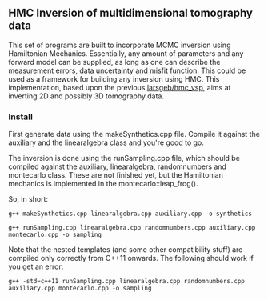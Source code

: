 
## HMC Inversion of multidimensional tomography data

This set of programs are built to incorporate MCMC inversion using Hamiltonian Mechanics. Essentially, any amount of
parameters and any forward model can be supplied, as long as one can describe the measurement errors, data uncertainty
and misfit function. This could be used as a framework for building any inversion using HMC. This implementation, based
upon the previous [larsgeb/hmc_vsp](https://github.com/larsgeb/hmc_vsp/), aims at inverting 2D and possibly 3D tomography data.

### Install

First generate data using the makeSynthetics.cpp file. Compile it against the auxiliary and the linearalgebra class and
you're good to go.

The inversion is done using the runSampling.cpp file, which should be compiled against the auxiliary, linearalgebra,
randomnumbers and montecarlo class. These are not finished yet, but the Hamiltonian mechanics is implemented in the
montecarlo::leap_frog().

So, in short:

```{r, engine='bash', building the sampling script with g++ to the executable sampling}
g++ makeSynthetics.cpp linearalgebra.cpp auxiliary.cpp -o synthetics

```

```{r, engine='bash', building the sampling script with g++ to the executable sampling}
g++ runSampling.cpp linearalgebra.cpp randomnumbers.cpp auxiliary.cpp montecarlo.cpp -o sampling

```

Note that the nested templates (and some other compatibility stuff) are compiled only correctly from C++11 onwards. The
following should work if you get an error:

```{r, engine='bash', building the sampling script with g++ to the executable sampling}
g++ -std=c++11 runSampling.cpp linearalgebra.cpp randomnumbers.cpp auxiliary.cpp montecarlo.cpp -o sampling
```

